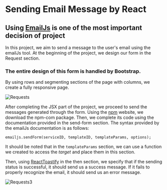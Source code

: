 # Sending Email Message by React
## Using [EmailJs](https://www.emailjs.com/) is one of the most important decision of project


In this project, we aim to send a message to the user's email using the emailJs tool.
At the beginning of the project, we design our form in the Request section. 
### The entire design of this form is handled by Bootstrap.
By using rows and segmenting sections of the page with columns, we create a fully responsive page.

![Requests](https://github.com/user-attachments/assets/f245725c-f882-4d17-98db-d4f4deba583a)

After completing the JSX part of the project, we proceed to send the messages generated through the form.
Using the [npm](https://www.npmjs.com/) website, we download the npm-com package.
Then, we complete its code using the documentation provided in the send-form section.
The syntax provided by the emailJs documentation is as follows:

```
emailjs.sendForm(serviceID, templateID, templateParams, options);
```
It should be noted that in the `templateParams` section, we can use a function we created to access the _target_ and place them in this section.

Then, using [ReactToastify](https://www.npmjs.com/package/react-toastify) in the then section, we specify that if the sending status is successful, it should send us a success message.
If it fails to properly recognize the email, it should send us an error message.

![Requests3](https://github.com/user-attachments/assets/a081197b-0a44-4e5f-905d-fdcc9a2c6d12)

